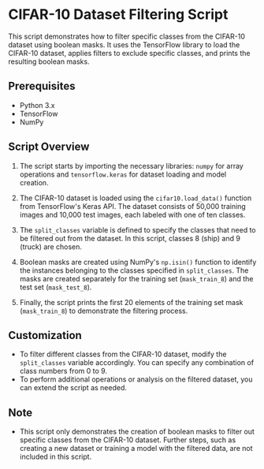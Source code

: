 # CIFAR-10 Dataset Filtering Script

This script demonstrates how to filter specific classes from the CIFAR-10 dataset using boolean masks. It uses the TensorFlow library to load the CIFAR-10 dataset, applies filters to exclude specific classes, and prints the resulting boolean masks.

## Prerequisites
- Python 3.x
- TensorFlow
- NumPy


## Script Overview
1. The script starts by importing the necessary libraries: `numpy` for array operations and `tensorflow.keras` for dataset loading and model creation.

2. The CIFAR-10 dataset is loaded using the `cifar10.load_data()` function from TensorFlow's Keras API. The dataset consists of 50,000 training images and 10,000 test images, each labeled with one of ten classes.

3. The `split_classes` variable is defined to specify the classes that need to be filtered out from the dataset. In this script, classes 8 (ship) and 9 (truck) are chosen.

4. Boolean masks are created using NumPy's `np.isin()` function to identify the instances belonging to the classes specified in `split_classes`. The masks are created separately for the training set (`mask_train_8`) and the test set (`mask_test_8`).

5. Finally, the script prints the first 20 elements of the training set mask (`mask_train_8`) to demonstrate the filtering process.

## Customization
- To filter different classes from the CIFAR-10 dataset, modify the `split_classes` variable accordingly. You can specify any combination of class numbers from 0 to 9.
- To perform additional operations or analysis on the filtered dataset, you can extend the script as needed.

## Note
- This script only demonstrates the creation of boolean masks to filter out specific classes from the CIFAR-10 dataset. Further steps, such as creating a new dataset or training a model with the filtered data, are not included in this script.

